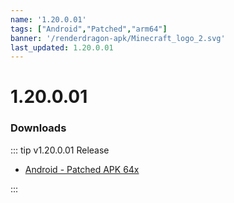 ```yaml
---
name: '1.20.0.01'
tags: ["Android","Patched","arm64"]
banner: '/renderdragon-apk/Minecraft_logo_2.svg'
last_updated: 1.20.0.01
---
```


# 1.20.0.01

### Downloads

::: tip v1.20.0.01 Release

* [Android - Patched APK 64x](https://www.mediafire.com/file/hsiuqd1h512xu5r/1.20.0.01_arm64_v8a_patched.apk/file)

:::


